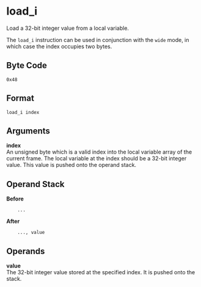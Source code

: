# load_i

Load a 32-bit integer value from a local variable.

The `load_i` instruction can be used in conjunction with the `wide`
mode, in which case the index occupies two bytes.

## Byte Code
```
0x48
```

## Format
```
load_i index
```

## Arguments
**index**  
    An unsigned byte which is a valid index into the local variable
    array of the current frame. The local variable at the index should
    be a 32-bit integer value. This value is pushed onto the operand
    stack.

## Operand Stack
**Before**  
```
    ...
```
**After**  
```
    ..., value
```

## Operands
**value**  
    The 32-bit integer value stored at the specified index. It is
    pushed onto the stack.